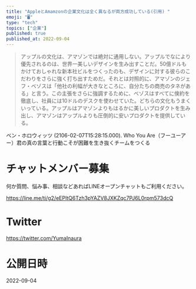 ```yaml
---
title: "AppleとAmamzonの企業文化は全く異なるが両方成功している(引用) "
emoji: "🖥"
type: "tech"
topics: ["企業"]
published: true
published_at: 2022-09-04
---
```


> アップルの文化は、アマゾンでは絶対に通用しない。アップルでなにより優先されるのは、世界一美しいデザインを生み出すことだ。50億ドルもかけておしゃれな新本社ビルをつくったのも、デザインに対する彼らのこだわりをさらに強く打ち出すためだ。それとは対照的に、アマゾンのジェフ・ベゾスは「他社の利幅が大きなところに、自分たちの商売のタネがある」と言う。この主張をさらに強調するために、ベゾスはすべてに倹約を徹底し、社員には10ドルのデスクを使わせていた。どちらの文化もうまくいっている。アップルはアマゾンよりもはるかに美しいプロダクトを生み出し、アマゾンはアップルよりも圧倒的に安いプロダクトを提供している。

ベン・ホロウィッツ (2106-02-07T15:28:15.000). Who You Are（フーユーアー）君の真の言葉と行動こそが困難を生き抜くチームをつくる


# チャットメンバー募集


何か質問、悩み事、相談などあればLINEオープンチャットもご利用ください。

https://line.me/ti/g2/eEPltQ6Tzh3pYAZV8JXKZqc7PJ6L0rpm573dcQ


# Twitter

https://twitter.com/YumaInaura


# 公開日時

2022-09-04

